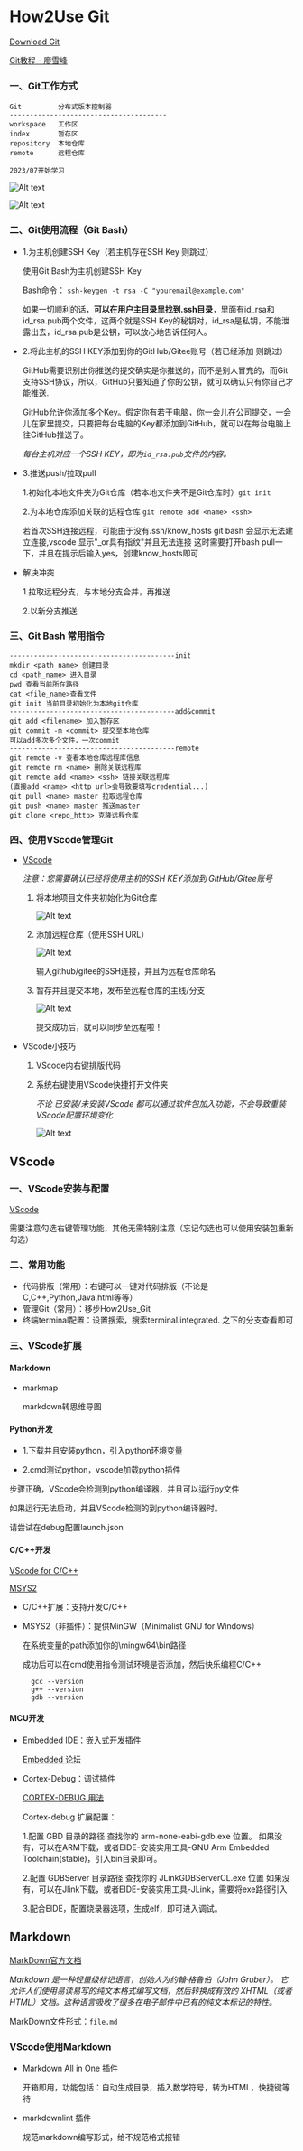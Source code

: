
# How2Use Git

[Download Git](https://git-scm.com/downloads)

[Git教程 - 廖雪峰](https://www.liaoxuefeng.com/wiki/896043488029600)

### 一、Git工作方式

    Git         分布式版本控制器
    ---------------------------------------
    workspace   工作区
    index       暂存区
    repository  本地仓库
    remote      远程仓库

    2023/07开始学习

![Alt text](git_fundamental.png)

![Alt text](git_fundamental2.png)

### 二、Git使用流程（Git Bash）

- 1.为主机创建SSH Key（若主机存在SSH Key 则跳过）

    使用Git Bash为主机创建SSH Key

    Bash命令： `ssh-keygen -t rsa -C "youremail@example.com"`

    如果一切顺利的话，**可以在用户主目录里找到.ssh目录**，里面有id_rsa和id_rsa.pub两个文件，这两个就是SSH Key的秘钥对，id_rsa是私钥，不能泄露出去，id_rsa.pub是公钥，可以放心地告诉任何人。

- 2.将此主机的SSH KEY添加到你的GitHub/Gitee账号（若已经添加 则跳过）
  
    GitHub需要识别出你推送的提交确实是你推送的，而不是别人冒充的，而Git支持SSH协议，所以，GitHub只要知道了你的公钥，就可以确认只有你自己才能推送.

    GitHub允许你添加多个Key。假定你有若干电脑，你一会儿在公司提交，一会儿在家里提交，只要把每台电脑的Key都添加到GitHub，就可以在每台电脑上往GitHub推送了。

    *每台主机对应一个SSH KEY，即为`id_rsa.pub`文件的内容。*

- 3.推送push/拉取pull

    1.初始化本地文件夹为Git仓库（若本地文件夹不是Git仓库时）`git init`

    2.为本地仓库添加关联的远程仓库 `git remote add <name> <ssh>`

    若首次SSH连接远程，可能由于没有.ssh/know_hosts
    git bash 会显示无法建立连接,vscode 显示"_or具有指纹"并且无法连接
    这时需要打开bash pull一下，并且在提示后输入yes，创建know_hosts即可

- 解决冲突

    1.拉取远程分支，与本地分支合并，再推送

    2.以新分支推送

### 三、Git Bash 常用指令

    -----------------------------------------init
    mkdir <path_name> 创建目录
    cd <path_name> 进入目录
    pwd 查看当前所在路径
    cat <file_name>查看文件
    git init 当前目录初始化为本地git仓库
    -----------------------------------------add&commit
    git add <filename> 加入暂存区
    git commit -m <commit> 提交至本地仓库
    可以add多次多个文件，一次commit
    -----------------------------------------remote
    git remote -v 查看本地仓库远程库信息
    git remote rm <name> 删除关联远程库
    git remote add <name> <ssh> 链接关联远程库
    (直接add <name> <http url>会导致要填写credential...)
    git pull <name> master 拉取远程仓库
    git push <name> master 推送master
    git clone <repo_http> 克隆远程仓库

### 四、使用VScode管理Git

- [VScode](https://code.visualstudio.com/)

    *注意：您需要确认已经将使用主机的SSH KEY添加到 GitHub/Gitee账号*

    1. 将本地项目文件夹初始化为Git仓库

        ![Alt text](init.png)

    2. 添加远程仓库（使用SSH URL）

        ![Alt text](add_remote.png)

        输入github/gitee的SSH连接，并且为远程仓库命名

    3. 暂存并且提交本地，发布至远程仓库的主线/分支

        ![Alt text](add&commit.png)

        提交成功后，就可以同步至远程啦！

- VScode小技巧

  1. VScode内右键排版代码

  2. 系统右键使用VScode快捷打开文件夹

      *不论 已安装/未安装VScode 都可以通过软件包加入功能，不会导致重装VScode配置环境变化*

      ![Alt text](open_with_vscode.png)

## VScode

### 一、VScode安装与配置

[VScode](https://code.visualstudio.com/)

需要注意勾选右键管理功能，其他无需特别注意（忘记勾选也可以使用安装包重新勾选）

### 二、常用功能

- 代码排版（常用）：右键可以一键对代码排版（不论是C,C++,Python,Java,html等等）
- 管理Git（常用）：移步How2Use_Git
- 终端terminal配置：设置搜索，搜索terminal.integrated. 之下的分支查看即可

### 三、VScode扩展

#### Markdown

- markmap

    markdown转思维导图

#### Python开发

- 1.下载并且安装python，引入python环境变量

- 2.cmd测试python，vscode加载python插件

步骤正确，VScode会检测到python编译器，并且可以运行py文件

如果运行无法启动，并且VScode检测的到python编译器时。

请尝试在debug配置launch.json

#### C/C++开发

[VScode for C/C++](https://code.visualstudio.com/docs/languages/cpp)

[MSYS2](https://www.msys2.org/)

- C/C++扩展：支持开发C/C++
- MSYS2（非插件）：提供MinGW（Minimalist GNU for Windows）

    在系统变量的path添加你的\mingw64\bin路径

    成功后可以在cmd使用指令测试环境是否添加，然后快乐编程C/C++

        gcc --version
        g++ --version
        gdb --version

#### MCU开发

- Embedded IDE：嵌入式开发插件

    [Embedded 论坛](https://discuss.em-ide.com/)

- Cortex-Debug：调试插件

    [CORTEX-DEBUG 用法](https://discuss.em-ide.com/blog/67-cortex-debug)

    Cortex-debug 扩展配置：

    1.配置 GBD 目录的路径
    查找你的 arm-none-eabi-gdb.exe 位置。
    如果没有，可以在ARM下载，或者EIDE-安装实用工具-GNU Arm Embedded Toolchain(stable)，引入bin目录即可。

    2.配置 GDBServer 目录路径
    查找你的 JLinkGDBServerCL.exe 位置
    如果没有，可以在Jlink下载，或者EIDE-安装实用工具-JLink，需要将exe路径引入

    3.配合EIDE，配置烧录器选项，生成elf，即可进入调试。

## Markdown

[MarkDown官方文档](https://markdown.com.cn/)

*Markdown 是一种轻量级标记语言，创始人为约翰·格鲁伯（John Gruber）。 它允许人们使用易读易写的纯文本格式编写文档，然后转换成有效的 XHTML（或者HTML）文档。这种语言吸收了很多在电子邮件中已有的纯文本标记的特性。*

MarkDown文件形式：`file.md`

### VScode使用Markdown

- Markdown All in One 插件
  
    开箱即用，功能包括：自动生成目录，插入数学符号，转为HTML，快捷键等待

- markdownlint 插件

    规范markdown编写形式，给不规范格式报错
